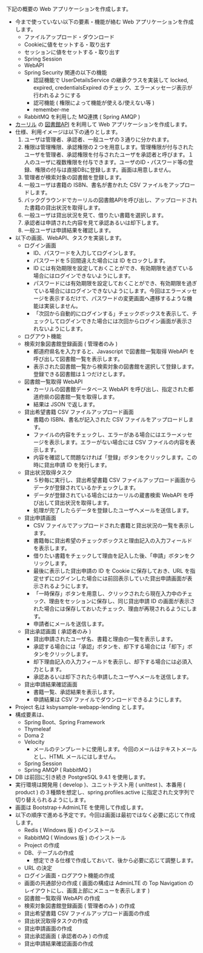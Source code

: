 下記の概要の Web アプリケーションを作成します。

* 今まで使っていない以下の要素・機能が絡む Web アプリケーションを作成します。
    * ファイルアップロード・ダウンロード
    * Cookieに値をセットする・取り出す
    * セッションに値をセットする・取り出す
    * Spring Session
    * WebAPI
    * Spring Security 関連の以下の機能
        * 認証機能で UserDetailsService の継承クラスを実装して locked, expired, credentialsExpired のチェック、エラーメッセージ表示が行われるようにする
        * 認可機能 ( 権限によって機能が使える/使えない等 )
        * remember-me
    * RabbitMQ を利用した MQ連携 ( Spring AMQP )
* [カーリル](https://calil.jp/) の [図書館API](https://calil.jp/doc/api_ref.html) を利用して Web アプリケーションを作成します。
* 仕様、利用イメージは以下の通りとします。
    1. ユーザは管理者、承認者、一般ユーザの３通りに分かれます。
    1. 権限は管理権限、承認権限の２つを用意します。管理権限が付与されたユーザを管理者、承認権限を付与されたユーザを承認者と呼びます。１人のユーザに複数権限を付与できます。ユーザのID・パスワード等の登録、権限の付与は直接DBに登録します。画面は用意しません。
    1. 管理者が検索対象の図書館を登録します。
    1. 一般ユーザは書籍の ISBN、書名が書かれた CSV ファイルをアップロードします。
    1. バックグラウンドでカーリルの図書館APIを呼び出し、アップロードされた書籍の貸出状況を取得します。
    1. 一般ユーザは貸出状況を見て、借りたい書籍を選択します。
    1. 承認者は申請された内容を見て承認あるいは却下します。
    1. 一般ユーザは申請結果を確認します。
* 以下の画面、WebAPI、タスクを実装します。
    * ログイン画面
        * ID、パスワードを入力してログインします。
        * パスワードを５回間違えた場合には ID をロックします。
        * ID には有効期限を設定しておくことができ、有効期限を過ぎている場合にはログインできないようにします。
        * パスワードには有効期限を設定しておくことができ、有効期限を過ぎている場合にはログインできないようにします。今回はエラーメッセージを表示するだけで、パスワードの変更画面へ遷移するような機能は実装しません。
        * 「次回から自動的にログインする」チェックボックスを表示して、チェックしてログインできた場合には次回からログイン画面が表示されないようにします。
    * ログアウト機能
    * 検索対象図書館登録画面 ( 管理者のみ )
        * 都道府県名を入力すると、Javascript で図書館一覧取得 WebAPI を呼び出して図書館一覧を表示します。
        * 表示された図書館一覧から検索対象の図書館を選択して登録します。登録できる図書館は１つだけとします。
    * 図書館一覧取得 WebAPI
        * カーリルの図書館データベース WebAPI を呼び出し、指定された都道府県の図書館一覧を取得します。
        * 結果は JSON で返します。
    * 貸出希望書籍 CSV ファイルアップロード画面
        * 書籍の ISBN、書名が記入された CSV ファイルをアップロードします。
        * ファイルの内容をチェックし、エラーがある場合にはエラーメッセージを表示します。エラーがない場合には CSV ファイルの内容を表示します。
        * 内容を確認して問題なければ「登録」ボタンをクリックします。この時に貸出申請 ID を発行します。
    * 貸出状況取得タスク
        * ５秒毎に実行し、貸出希望書籍 CSV ファイルアップロード画面からデータが登録されているかチェックします。
        * データが登録されている場合にはカーリルの蔵書検索 WebAPI を呼び出して貸出状況を取得します。
        * 処理が完了したらデータを登録したユーザへメールを送信します。
    * 貸出申請画面
        * CSV ファイルでアップロードされた書籍と貸出状況の一覧を表示します。
        * 書籍毎に貸出希望のチェックボックスと理由記入の入力フィールドを表示します。
        * 借りたい書籍をチェックして理由を記入した後、「申請」ボタンをクリックします。
        * 最後に表示した貸出申請の ID を Cookie に保存しておき、URL を指定せずにログインした場合には前回表示していた貸出申請画面が表示されるようにします。
        * 「一時保存」ボタンを用意し、クリックされたら現在入力中のチェック、理由をセッションに保存し、同じ貸出申請 ID の画面が表示された場合には保存しておいたチェック、理由が再現されるようにします。
        * 申請者にメールを送信します。
    * 貸出承認画面 ( 承認者のみ )
        * 貸出申請されたユーザ名、書籍と理由の一覧を表示します。
        * 承認する場合には「承認」ボタンを、却下する場合には「却下」ボタンをクリックします。
        * 却下理由記入の入力フィールドを表示し、却下する場合には必須入力とします。
        * 承認あるいは却下されたら申請したユーザへメールを送信します。
    * 貸出申請結果確認画面
        * 書籍一覧、承認結果を表示します。
        * 申請結果は CSV ファイルでダウンロードできるようにします。
* Project 名は ksbysample-webapp-lending とします。
* 構成要素は、
    * Spring Boot、Spring Framework
    * Thymeleaf
    * Doma 2
    * Velocity
        * メールのテンプレートに使用します。今回のメールはテキストメールとし、HTML メールにはしません。
    * Spring Session
    * Spring AMQP ( RabbitMQ )
* DB は前回に引き続き PostgreSQL 9.4.1 を使用します。
* 実行環境は開発用 ( develop )、ユニットテスト用 ( unittest )、本番用 ( product ) の３種類を想定し、spring.profiles.active に指定された文字列で切り替えられるようにします。
* 画面は Bootstrap＋AdminLTE を使用して作成します。
* 以下の順序で進める予定です。今回は画面は最初ではなく必要に応じて作成します。
    * Redis ( Windows 版 ) のインストール
    * RabbitMQ ( Windows 版 ) のインストール
    * Project の作成
    * DB、テーブルの作成
        * 想定できる仕様で作成しておいて、後から必要に応じて調整します。
    * URL の決定
    * ログイン画面・ログアウト機能の作成
    * 画面の共通部分の作成 ( 画面の構成は AdminLTE の Top Navigation のレイアウトにし、画面上部にメニューを表示します )
    * 図書館一覧取得 WebAPI の作成
    * 検索対象図書館登録画面 ( 管理者のみ ) の作成
    * 貸出希望書籍 CSV ファイルアップロード画面の作成
    * 貸出状況取得タスクの作成
    * 貸出申請画面の作成
    * 貸出承認画面 ( 承認者のみ ) の作成
    * 貸出申請結果確認画面の作成
